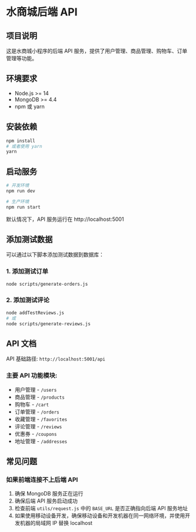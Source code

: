 # 水商城后端 API

## 项目说明

这是水商城小程序的后端 API 服务，提供了用户管理、商品管理、购物车、订单管理等功能。

## 环境要求

- Node.js >= 14
- MongoDB >= 4.4
- npm 或 yarn

## 安装依赖

```bash
npm install
# 或者使用 yarn
yarn
```

## 启动服务

```bash
# 开发环境
npm run dev

# 生产环境
npm run start
```

默认情况下，API 服务运行在 http://localhost:5001

## 添加测试数据

可以通过以下脚本添加测试数据到数据库：

### 1. 添加测试订单

```bash
node scripts/generate-orders.js
```

### 2. 添加测试评论

```bash
node addTestReviews.js
# 或
node scripts/generate-reviews.js
```

## API 文档

API 基础路径: `http://localhost:5001/api`

### 主要 API 功能模块:

- 用户管理 - `/users`
- 商品管理 - `/products`
- 购物车 - `/cart`
- 订单管理 - `/orders`
- 收藏管理 - `/favorites` 
- 评论管理 - `/reviews`
- 优惠券 - `/coupons`
- 地址管理 - `/addresses`

## 常见问题

### 如果前端连接不上后端 API

1. 确保 MongoDB 服务正在运行
2. 确保后端 API 服务启动成功
3. 检查前端 `utils/request.js` 中的 `BASE_URL` 是否正确指向后端 API 服务地址
4. 如果使用移动设备开发，确保移动设备和开发机器在同一网络环境，并使用开发机器的局域网 IP 替换 localhost 